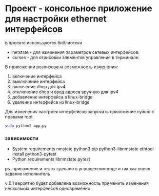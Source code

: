 # Проект - консольное приложение для настройки ethernet интерфейсов 
в проекте используются библиотеки 
* netstate - для изменения параметров сетевых интерфейсов.
* curses - для отрисовки элементов управления в терминале.

В приложении реализована возможность изменения:
1.  включение интерфейса
2.  выключение интерфейса
3.  включение dhcp для ipv4
4.  отключение dhcp и ввод адреса вручную для ipv4
5.  добавление интерфейса в linux-bridge
6.  удаление интерфейса из linux-bridge

Для изменения настроек интерфейсов запускать приложение нужно с правами root
```bash
sudo python3 app.py
```

### зависимости
- System requirements nmstate python3 pip python3-libnmstate ethtool install python3-pytest
- Python requirements libnmstate pytest


ps. приложение и тесты сделано в упрощенном виде и так как понял задание исполнитель

v 0.1 
вероятно будет добавлена возможность применить изменения нескольких интерфейсов
одновременно